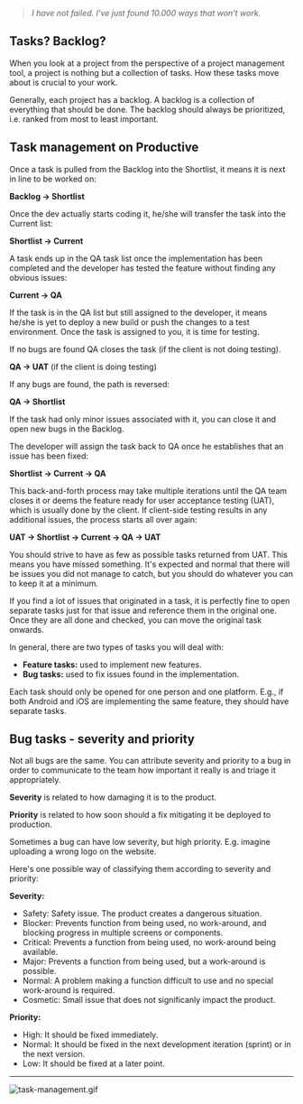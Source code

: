 > *I have not failed. I've just found 10.000 ways that won't work.*

## Tasks? Backlog?

When you look at a project from the perspective of a project management tool, a project is nothing but a collection of tasks.
How these tasks move about is crucial to your work.

Generally, each project has a backlog. A backlog is a collection of everything that should be done. The backlog should always be prioritized, i.e. ranked from most to least important.

## Task management on Productive

Once a task is pulled from the Backlog into the Shortlist, it means it is next in line to be worked on:

**Backlog -> Shortlist**

Once the dev actually starts coding it, he/she will transfer the task into the Current list:

**Shortlist -> Current**

A task ends up in the QA task list once the implementation has been completed and the developer has tested the feature without finding any obvious issues:

**Current -> QA**

If the task is in the QA list but still assigned to the developer, it means he/she is yet to deploy a new build or push the changes to a test environment. Once the task is assigned to you, it is time for testing.

If no bugs are found QA closes the task (if the client is not doing testing).

**QA -> UAT** (if the client is doing testing)

If any bugs are found, the path is reversed:

**QA -> Shortlist**

If the task had only minor issues associated with it, you can close it and open new bugs in the Backlog.

The developer will assign the task back to QA once he establishes that an issue has been fixed:

**Shortlist -> Current -> QA**

This back-and-forth process may take multiple iterations until the QA team closes it or deems the feature ready for user acceptance testing (UAT), which is usually done by the client. If client-side testing results in any additional issues, the process starts all over again:

**UAT -> Shortlist -> Current -> QA -> UAT**

You should strive to have as few as possible tasks returned from UAT. This means you have missed something. It's expected and normal that there will be issues you did not manage to catch, but you should do whatever you can to keep it at a minimum.

If you find a lot of issues that originated in a task, it is perfectly fine to open separate tasks just for that issue and reference them in the original one. Once they are all done and checked, you can move the original task onwards.

In general, there are two types of tasks you will deal with:

- **Feature tasks:** used to implement new features.
- **Bug tasks:** used to fix issues found in the implementation.

Each task should only be opened for one person and one platform. E.g., if both Android and iOS are implementing the same feature, they should have separate tasks.

## Bug tasks - severity and priority

Not all bugs are the same. You can attribute severity and priority to a bug in order to communicate to the team how important it really is and triage it appropriately.

**Severity** is related to how damaging it is to the product.

**Priority** is related to how soon should a fix mitigating it be deployed to production.

Sometimes a bug can have low severity, but high priority. E.g. imagine uploading a wrong logo on the website.

Here's one possible way of classifying them according to severity and priority:

**Severity:**

- Safety: Safety issue. The product creates a dangerous situation.
- Blocker: Prevents function from being used, no work-around, and blocking progress in multiple screens or components.
- Critical: Prevents a function from being used, no work-around being available.
- Major: Prevents a function from being used, but a work-around is possible.
- Normal: A problem making a function difficult to use and no special work-around is required.
- Cosmetic: Small issue that does not significanly impact the product.

**Priority:**

- High: It should be fixed immediately.
- Normal: It should be fixed in the next development iteration (sprint) or in the next version.
- Low: It should be fixed at a later point.


---

![task-management.gif](/img/task-management.gif)
